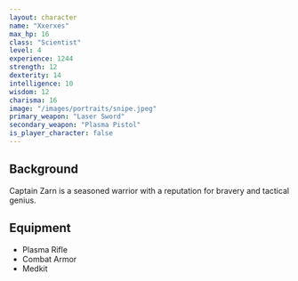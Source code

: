 ```yaml
---
layout: character
name: "Xxerxes"
max_hp: 16
class: "Scientist"
level: 4
experience: 1244
strength: 12
dexterity: 14
intelligence: 10
wisdom: 12
charisma: 16
image: "/images/portraits/snipe.jpeg"
primary_weapon: "Laser Sword"
secondary_weapon: "Plasma Pistol"
is_player_character: false
---
```


## Background
Captain Zarn is a seasoned warrior with a reputation for bravery and tactical genius.

## Equipment
- Plasma Rifle
- Combat Armor
- Medkit